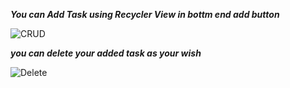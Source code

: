 

***You can Add Task using Recycler View in bottm end add button***

![CRUD](https://user-images.githubusercontent.com/47654208/113428362-5e675400-93f6-11eb-8065-2869f896e369.gif)

***you can delete your added task as your wish***

![Delete](https://user-images.githubusercontent.com/47654208/113416789-bd6e9e00-93e1-11eb-81b2-c88c436c50aa.gif)




